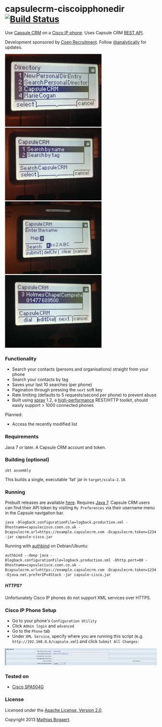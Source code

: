 capsulecrm-ciscoipphonedir [![Build Status](https://travis-ci.org/analytically/capsulecrm-ciscoipphonedir.png)](https://travis-ci.org/analytically/capsulecrm-ciscoipphonedir)
==========================

Use [Capsule CRM](http://capsulecrm.com/) on a [Cisco IP phone](http://www.cisco.com/cisco/web/solutions/small_business/products/voice_conferencing/SPA_500/index.html). Uses Capsule CRM [REST API](http://developer.capsulecrm.com/).

Development sponsored by [Coen Recruitment](http://www.coen.co.uk). Follow [@analytically](http://twitter.com/analytically) for updates.

![screenshot1](images/screenshot1.jpg)
![screenshot2](images/screenshot2.jpg)
![screenshot3](images/screenshot3.jpg)
![screenshot4](images/screenshot4.jpg)

### Functionality

  - Search your contacts (persons and organisations) straight from your phone
  - Search your contacts by tag
  - Saves your last 10 searches (per phone)
  - Pagination through pressing the `next` soft key
  - Rate limiting (defaults to 5 requests/second per phone) to prevent abuse
  - Built using [spray](http://spray.io/) 1.2, a [high-performance](http://spray.io/blog/2013-05-24-benchmarking-spray/)
    REST/HTTP toolkit, should easily support > 1000 connected phones

Planned:

  - Access the recently modified list

### Requirements

Java 7 or later. A Capsule CRM account and token.

### Building (optional)

```
sbt assembly
```

This builds a single, executable 'fat' jar in `target/scala-2.10`.

### Running

Prebuilt releases are available [here](https://github.com/analytically/capsulecrm-ciscoipphonedir/releases).
Requires [Java 7](http://java.com/en/download/index.jsp). Capsule CRM users can find their API token by visiting
`My Preferences` via their username menu in the Capsule navigation bar.

```
java -Dlogback.configurationFile=logback.production.xml -Dhostname=capsulecisco.coen.co.uk -Dcapsulecrm.url=https://example.capsulecrm.com -Dcapsulecrm.token=1234 -jar capsule-cisco.jar
```

Running with [authbind](http://mutelight.org/authbind) on Debian/Ubuntu:

```
authbind --deep java -Dlogback.configurationFile=logback.production.xml -Dhttp.port=80 -Dhostname=capsulecisco.coen.co.uk -Dcapsulecrm.url=https://example.capsulecrm.com -Dcapsulecrm.token=1234 -Djava.net.preferIPv4Stack -jar capsule-cisco.jar
```

##### HTTPS?

Unfortunately Cisco IP phones do not support XML services over HTTPS.

### Cisco IP Phone Setup

  - Go to your phone's `Configuration Utility`
  - Click `Admin login` and `advanced`
  - Go to the `Phone` tab
  - Under `XML Service`, specify where you are running this script (e.g. `http://192.168.0.6/capsule.xml`) and click `Submit All Changes`:

![ciscoweb](images/ciscoweb.png)

### Tested on

  - [Cisco SPA504G](http://www.cisco.com/en/US/prod/collateral/voicesw/ps6788/phones/ps10499/data_sheet_c78-548564.html)

### License

Licensed under the [Apache License, Version 2.0](http://www.apache.org/licenses/LICENSE-2.0).

Copyright 2013 [Mathias Bogaert](mailto:mathias.bogaert@gmail.com).
